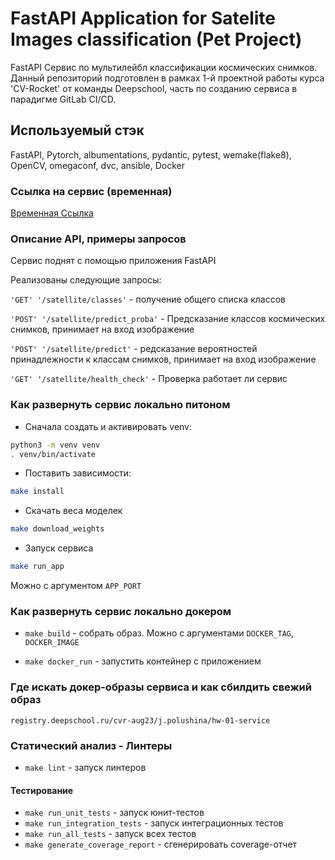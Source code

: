 # FastAPI Application for Satelite Images classification (Pet Project)

FastAPI Сервис по мультилейбл классификации космических снимков.
Данный репозиторий подготовлен в рамках 1-й проектной работы курса 'CV-Rocket' от команды Deepschool, часть по созданию сервиса в парадигме GitLab CI/CD.


## Используемый стэк

FastAPI, Pytorch, albumentations, pydantic, pytest, wemake(flake8), OpenCV, omegaconf, dvc, ansible, Docker


### Ссылка на сервис (временная)

[Временная Ссылка](http://91.206.15.25:1667/docs)


### Описание API, примеры запросов

Cервис поднят с помощью приложения FastAPI

Реализованы следующие запросы:

`'GET' '/satellite/classes'` - получение общего списка классов

 `'POST' '/satellite/predict_proba'` - Предсказание классов космических снимков, принимает на вход изображение

`'POST' '/satellite/predict'`  - редсказание вероятностей принадлежности к классам cнимков, принимает на вход изображение

`'GET' '/satellite/health_check'`  - Проверка работает ли сервис


### Как развернуть сервис локально питоном 

* Сначала создать и активировать venv:

```bash
python3 -m venv venv
. venv/bin/activate
```
* Поставить зависимости:
```bash
make install
```

* Cкачать веса моделек
```bash
make download_weights
```

* Запуск сервиса
```bash
make run_app
```
Можно с аргументом `APP_PORT`


### Как развернуть сервис локально докером

* `make build` - собрать образ. Можно с аргументами `DOCKER_TAG`, `DOCKER_IMAGE`

* `make docker_run` - запустить контейнер с приложением


### Где искать докер-образы сервиса и как сбилдить свежий образ

`registry.deepschool.ru/cvr-aug23/j.polushina/hw-01-service`


### Статический анализ - Линтеры

* `make lint` - запуск линтеров


#### Тестирование
* `make run_unit_tests` - запуск юнит-тестов
* `make run_integration_tests` - запуск интеграционных тестов
* `make run_all_tests` - запуск всех тестов
* `make generate_coverage_report` - сгенерировать coverage-отчет
